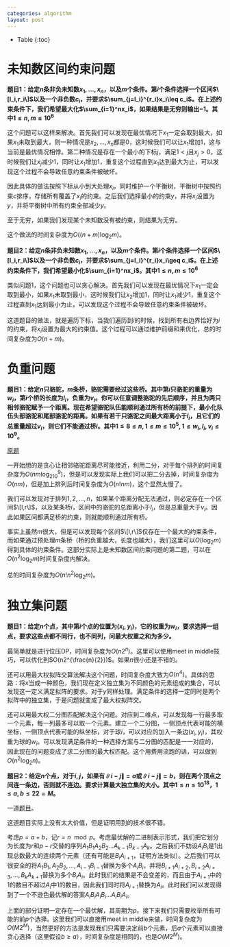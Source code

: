 ```yaml
---
categories: algorithm
layout: post
---
```


- Table
{:toc}

# 未知数区间约束问题

**题目1：给定$n$条非负未知数$x_1,\ldots,x_n$，以及$m$个条件。第$i$个条件选择一个区间$\[l_i,r_i\]$以及一个非负数$c_i$，并要求$\sum_{j=l_i}^{r_i}x_i\leq c_i$。在上述约束条件下，我们希望最大化$\sum_{i=1}^nx_i$，如果结果是无穷则输出$-1$。其中$1\leq n,m\leq 10^6$**

这个问题可以这样来解决。首先我们可以发现在最优情况下$x_1$一定会取到最大，如果$x_1$未取到最大，则一种情况是$x_2,\ldots,x_n$都是$0$，这时候我们可以让$x_1$增加$1$，这与当前是最优情况相悖。第二种情况是存在一个最小的下标$j$，满足$1\lt j$且$x_j>0$，这时候我们让$x_j$减少$1$，同时让$x_1$增加$1$，重复这个过程直到$x_1$达到最大为止，可以发现这个过程不会导致任意约束条件被破坏。

因此具体的做法按照下标从小到大处理$x_i$，同时维护一个平衡树，平衡树中按照约束$c$排序，存储所有覆盖了$x_i$的约束。之后我们选择最小的约束$y$，并将$x_i$设置为$y$，并将平衡树中所有约束全部减少$y$。

至于无穷，如果我们发现某个未知数没有被约束，则结果为无穷。

这个做法的时间复杂度为$O((n+m)\log_2m)$。

**题目2：给定$n$条非负未知数$x_1,\ldots,x_n$，以及$m$个条件。第$i$个条件选择一个区间$\[l_i,r_i\]$以及一个非负数$c_i$，并要求$\sum_{j=l_i}^{r_i}x_i\geq c_i$。在上述约束条件下，我们希望最小化$\sum_{i=1}^nx_i$。其中$1\leq n,m\leq 10^6$**

类似问题1，这个问题也可以贪心解决。首先我们可以发现在最优情况下$x_1$一定会取到最小，如果$x_1$未取到最小，这时候我们让$x_2$增加$1$，同时让$x_1$减少$1$，重复这个过程直到$x_1$达到最小为止，可以发现这个过程不会导致任意约束条件被破坏。

这道题目的做法，就是遍历下标，当我们遍历到$i$的时候，找到所有右边界恰好为$i$的约束，将$x_i$设置为最大的约束值。这个过程可以通过维护前缀和来优化，总的时间复杂度为$O(n+m)$。

# 负重问题

**题目1：给定$n$只骆驼，$m$条桥，骆驼需要经过这些桥。其中第$i$只骆驼的重量为$w_i$，第$i$个桥的长度为$l_i$，负重为$v_i$。你可以任意调整骆驼的先后顺序，并且为两只相邻骆驼赋予一个距离。现在希望骆驼队伍能顺利通过所有桥的前提下，最小化队伍头部骆驼和尾部骆驼的距离。如果有若干只骆驼之间最大距离小于$l_i$，且它们的总重量超过$v_i$，则它们不能通过桥$i$。其中$1\leq 8\leq n, 1\leq m\leq 10^5, 1\leq w_i,l_i,v_i\leq 10^9$。**

[原题](https://atcoder.jp/contests/arc105/tasks/arc105_c)

一开始想的是贪心让相邻骆驼距离尽可能接近，利用二分，对于每个排列的时间复杂度为$O(nm\log_210^9)$，但是可以发现实际上我们可以把二分去掉，时间复杂度为$O(nm)$，但是加上排列后时间复杂度为$O(n!nm)$，这个显然太慢了。

我们可以发现对于排列$1,2,\ldots,n$，如果某个距离分配无法通过，则必定存在一个区间$\[l,r\]$，以及某条桥$i$，区间中的骆驼的总距离小于$l_i$，但是总重量大于$v_i$。因此如果区间都满足桥的约束，则就能顺利通过所有桥。

事实上虽然$m$很大，但是可以发现每个区间$\[l,r\]$仅存在一个最大的约束条件，而如果通过预处理$m$条桥（桥的负重越大，长度也越大），我们这里可以$O(\log_2m)$得到具体的约束条件。这部分实际上是未知数区间约束问题的第二题，可以在$O(n^2\log_2m)$时间复杂度内解决。

总的时间复杂度为$O(n!n^2\log_2m)$。

# 独立集问题

**题目1：给定$n$个点，其中第$i$个点的位置为$(x_i,y_i)$，它的权重为$w_i$，要求选择一组点，要求这些点都不同行，也不同列，问最大权重之和为多少。**

最简单就是进行位压DP，时间复杂度为$O(n2^n)$。这里可以使用meet in middle技巧，可以优化到$O(n2^{\frac{n}{2}})$。如果$n$很小还是不错的。

还可以用最大权拟阵交算法解决这个问题，时间复杂度大致为$O(n^4)$。具体的思路：将$x$当成一种颜色，我们现在定义独立集为不同颜色的元素组成的集合，可以发现这一定义满足拟阵的要求。对于$y$同样处理。满足条件的选择一定同时是两个拟阵中的独立集，于是问题就变成了最大权拟阵交。

还可以用最大权二分图匹配解决这个问题。对应到二维点，可以发现每一行最多取一个元素，每一列最多可以取一个元素。建立一个二分图，一侧顶点代表可能的横坐标，一侧顶点代表可能的纵坐标，对于球$i$，可以对应的加入一条边$(x_i,y_i)$，其权重为球的$w_i$。可以发现满足条件的一种选择方案与二分图的匹配是一一对应的，因此现在的问题变成了求二分图的最大权匹配。这个用费用流跑的话，可以做到$O(n^2\log_2n)$。

**题目2：给定$n$个点，对于$i,j$，如果有$\|i-j\|=a$或$\|i-j\|=b$，则在两个顶点之间连一条边，否则就不连边。要求计算最大独立集的大小。其中$1\leq n\leq 10^{18}$，$1\leq a,b\leq 22=M$。**

一道[题目](https://codeforces.com/problemset/problem/1463/F)。

这道题目实际上没有太大价值，但是证明用到的技术很不错。

考虑$p=a+b$，记$r=n\mod p$。考虑最优解的二进制表示形式，我们把它划分为长度为$r$和$p-r$交替的序列$A_1B_1A_2B_2\ldots A_{k-1}B_{k-1}A_{k}$。之后我们不妨设$A_iB_i$是$1$出现总数最大的连续两个元素（还有可能是$B_iA_{i+1}$，证明方法类似）。之后我们可以很安全的将$A_1B_1,A_2B_2,\ldots,A_{i-1}B_{i-1}$替换为多个$A_iB_i$，并将$B_{i+1}A_{i+2},B_{i+2}A_{i+3},\ldots,B_{k}A_{k+1}$替换为多个$B_iA_i$。此时我们的结果是不会变差的，而且由于$A_{i+1}$中的$1$的数目不超过$A_i$中$1$的数目，因此我们同时将$A_{i+1}$替换为$A_i$。此时我们可以发现得到了一个不逊色最优解的答案$A_iB_iA_iB_i\ldots A_iB_iA_i$。

上面的部分证明一定存在一个最优解，其周期为$p$。接下来我们只需要枚举所有可能的前$p$个选择。这里我们可以直接用meet in middle来做，时间复杂度为$O(M2^M)$，当然更好的方法是发现我们只需要决定前$b$个元素，后$a$个元素可以直接贪心选择（这里假设$b\geq a$），时间复杂度是相同的，也是$O(M2^M)$。

